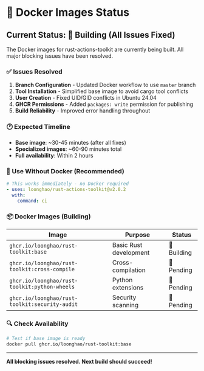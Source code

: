# 🐳 Docker Images Status

## Current Status: 🚧 Building (All Issues Fixed)

The Docker images for rust-actions-toolkit are currently being built. All major blocking issues have been resolved.

### ✅ Issues Resolved

1. **Branch Configuration** - Updated Docker workflow to use `master` branch
2. **Tool Installation** - Simplified base image to avoid cargo tool conflicts  
3. **User Creation** - Fixed UID/GID conflicts in Ubuntu 24.04
4. **GHCR Permissions** - Added `packages: write` permission for publishing
5. **Build Reliability** - Improved error handling throughout

### 🕐 Expected Timeline

- **Base image**: ~30-45 minutes (after all fixes)
- **Specialized images**: ~60-90 minutes total
- **Full availability**: Within 2 hours

### 🚀 Use Without Docker (Recommended)

```yaml
# This works immediately - no Docker required
- uses: loonghao/rust-actions-toolkit@v2.0.2
  with:
    command: ci
```

### 📦 Docker Images (Building)

| Image | Purpose | Status |
|-------|---------|--------|
| `ghcr.io/loonghao/rust-toolkit:base` | Basic Rust development | 🚧 Building |
| `ghcr.io/loonghao/rust-toolkit:cross-compile` | Cross-compilation | 🚧 Pending |
| `ghcr.io/loonghao/rust-toolkit:python-wheels` | Python extensions | 🚧 Pending |
| `ghcr.io/loonghao/rust-toolkit:security-audit` | Security scanning | 🚧 Pending |

### 🔍 Check Availability

```bash
# Test if base image is ready
docker pull ghcr.io/loonghao/rust-toolkit:base
```

---

**All blocking issues resolved. Next build should succeed!**